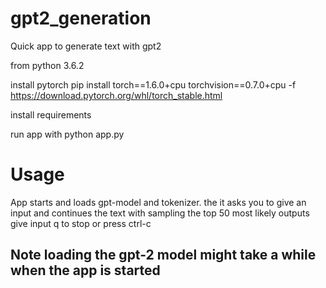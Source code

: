 # gpt2_generation
Quick app to generate text with gpt2

from python 3.6.2

install pytorch 
  pip install torch==1.6.0+cpu torchvision==0.7.0+cpu -f https://download.pytorch.org/whl/torch_stable.html

install requirements

run app with python app.py

# Usage

App starts and loads gpt-model and tokenizer.
the it asks you to give an input and continues the text with sampling the top 50 most likely outputs
give input q to stop or press ctrl-c

## Note loading the gpt-2 model might take a while when the app is started

